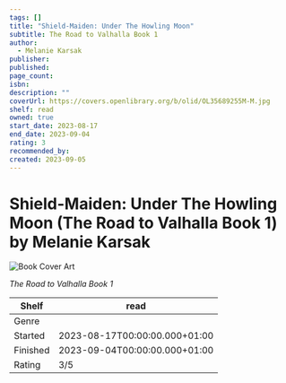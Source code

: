 ```yaml
---
tags: []
title: "Shield-Maiden: Under The Howling Moon"
subtitle: The Road to Valhalla Book 1
author:
  - Melanie Karsak
publisher: 
published: 
page_count: 
isbn: 
description: ""
coverUrl: https://covers.openlibrary.org/b/olid/OL35689255M-M.jpg
shelf: read
owned: true
start_date: 2023-08-17
end_date: 2023-09-04
rating: 3
recommended_by: 
created: 2023-09-05
---
```


# Shield-Maiden: Under The Howling Moon (The Road to Valhalla Book 1) by Melanie Karsak

![Book Cover Art](https://covers.openlibrary.org/b/olid/OL35689255M-M.jpg)

_The Road to Valhalla Book 1_

| Shelf | read |
| --- | --- |
| Genre |  |
| Started | 2023-08-17T00:00:00.000+01:00 |
| Finished | 2023-09-04T00:00:00.000+01:00 |
| Rating | 3/5 |

